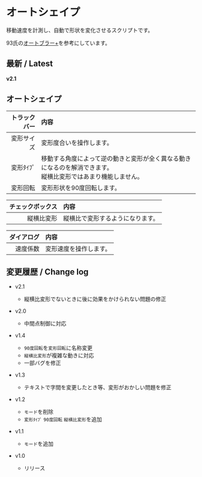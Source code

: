 # オートシェイプ

移動速度を計測し、自動で形状を変化させるスクリプトです。

93氏の[オートブラー+](https://www.dropbox.com/sh/u73uud29hcxlply/AABH9ZhzL1P1kX-bWrL4asdDa?dl=0&preview=old_script_etc.zip)を参考にしています。

## 最新 / Latest

**v2.1**

## オートシェイプ

| トラックバー | 内容 |
| -: | :- |
| 変形サイズ | 変形度合いを操作します。 |
| 変形ﾀｲﾌﾟ | 移動する角度によって逆の動きと変形が全く異なる動きになるのを解消できます。<br>縦横比変形ではあまり機能しません。 |
| 変形回転 | 変形形状を90度回転します。 |

| チェックボックス | 内容 |
| -: | :- |
| 縦横比変形 | 縦横比で変形するようになります。 |

| ダイアログ | 内容 |
| -: | :- |
| 速度係数 | 変形速度を操作します。 |


## 変更履歴 / Change log

- v2.1
   - 縦横比変形でないときに後に効果をかけられない問題の修正

- v2.0
   - 中間点制御に対応

- v1.4
   - `90度回転`を`変形回転`に名称変更
   - `縦横比変形`が複雑な動きに対応
   - 一部バグを修正

- v1.3
   - テキストで字間を変更したとき等、変形がおかしい問題を修正

- v1.2
   - `モード`を削除
   - `変形ﾀｲﾌﾟ` `90度回転` `縦横比変形`を追加

- v1.1
   - `モード`を追加

- v1.0   
   - リリース

